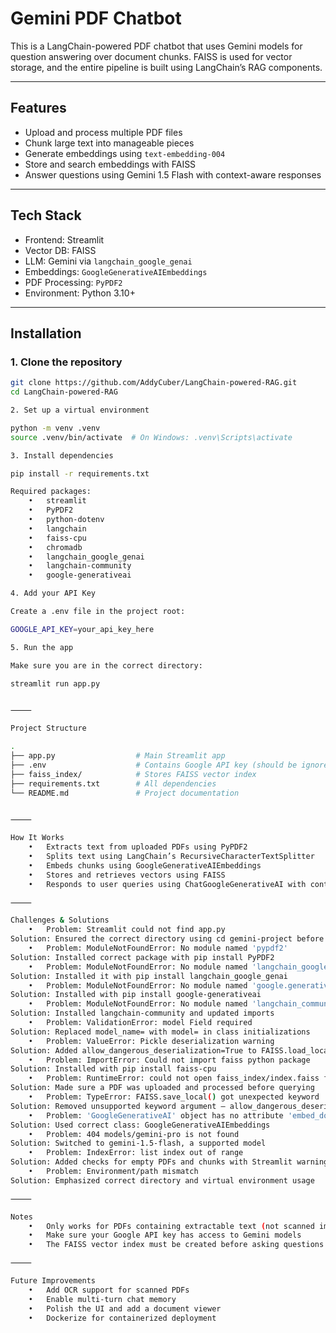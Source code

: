 # Gemini PDF Chatbot

This is a LangChain-powered PDF chatbot that uses Gemini models for question answering over document chunks. FAISS is used for vector storage, and the entire pipeline is built using LangChain’s RAG components.

---

## Features

- Upload and process multiple PDF files  
- Chunk large text into manageable pieces  
- Generate embeddings using `text-embedding-004`  
- Store and search embeddings with FAISS  
- Answer questions using Gemini 1.5 Flash with context-aware responses  

---

## Tech Stack

- Frontend: Streamlit  
- Vector DB: FAISS  
- LLM: Gemini via `langchain_google_genai`  
- Embeddings: `GoogleGenerativeAIEmbeddings`  
- PDF Processing: `PyPDF2`  
- Environment: Python 3.10+  

---

## Installation

### 1. Clone the repository
```bash
git clone https://github.com/AddyCuber/LangChain-powered-RAG.git
cd LangChain-powered-RAG

2. Set up a virtual environment

python -m venv .venv
source .venv/bin/activate  # On Windows: .venv\Scripts\activate

3. Install dependencies

pip install -r requirements.txt

Required packages:
	•	streamlit
	•	PyPDF2
	•	python-dotenv
	•	langchain
	•	faiss-cpu
	•	chromadb
	•	langchain_google_genai
	•	langchain-community
	•	google-generativeai

4. Add your API Key

Create a .env file in the project root:

GOOGLE_API_KEY=your_api_key_here

5. Run the app

Make sure you are in the correct directory:

streamlit run app.py


⸻

Project Structure

.
├── app.py                  # Main Streamlit app
├── .env                    # Contains Google API key (should be ignored by Git)
├── faiss_index/            # Stores FAISS vector index
├── requirements.txt        # All dependencies
└── README.md               # Project documentation


⸻

How It Works
	•	Extracts text from uploaded PDFs using PyPDF2
	•	Splits text using LangChain’s RecursiveCharacterTextSplitter
	•	Embeds chunks using GoogleGenerativeAIEmbeddings
	•	Stores and retrieves vectors using FAISS
	•	Responds to user queries using ChatGoogleGenerativeAI with context from PDF content

⸻

Challenges & Solutions
	•	Problem: Streamlit could not find app.py
Solution: Ensured the correct directory using cd gemini-project before running the app
	•	Problem: ModuleNotFoundError: No module named 'pypdf2'
Solution: Installed correct package with pip install PyPDF2
	•	Problem: ModuleNotFoundError: No module named 'langchain_google_genai'
Solution: Installed it with pip install langchain_google_genai
	•	Problem: ModuleNotFoundError: No module named 'google.generativeai'
Solution: Installed with pip install google-generativeai
	•	Problem: ModuleNotFoundError: No module named 'langchain_community'
Solution: Installed langchain-community and updated imports
	•	Problem: ValidationError: model Field required
Solution: Replaced model_name= with model= in class initializations
	•	Problem: ValueError: Pickle deserialization warning
Solution: Added allow_dangerous_deserialization=True to FAISS.load_local()
	•	Problem: ImportError: Could not import faiss python package
Solution: Installed with pip install faiss-cpu
	•	Problem: RuntimeError: could not open faiss_index/index.faiss for reading
Solution: Made sure a PDF was uploaded and processed before querying
	•	Problem: TypeError: FAISS.save_local() got unexpected keyword
Solution: Removed unsupported keyword argument — allow_dangerous_deserialization is only for load_local()
	•	Problem: 'GoogleGenerativeAI' object has no attribute 'embed_documents'
Solution: Used correct class: GoogleGenerativeAIEmbeddings
	•	Problem: 404 models/gemini-pro is not found
Solution: Switched to gemini-1.5-flash, a supported model
	•	Problem: IndexError: list index out of range
Solution: Added checks for empty PDFs and chunks with Streamlit warnings
	•	Problem: Environment/path mismatch
Solution: Emphasized correct directory and virtual environment usage

⸻

Notes
	•	Only works for PDFs containing extractable text (not scanned images)
	•	Make sure your Google API key has access to Gemini models
	•	The FAISS vector index must be created before asking questions

⸻

Future Improvements
	•	Add OCR support for scanned PDFs
	•	Enable multi-turn chat memory
	•	Polish the UI and add a document viewer
	•	Dockerize for containerized deployment
